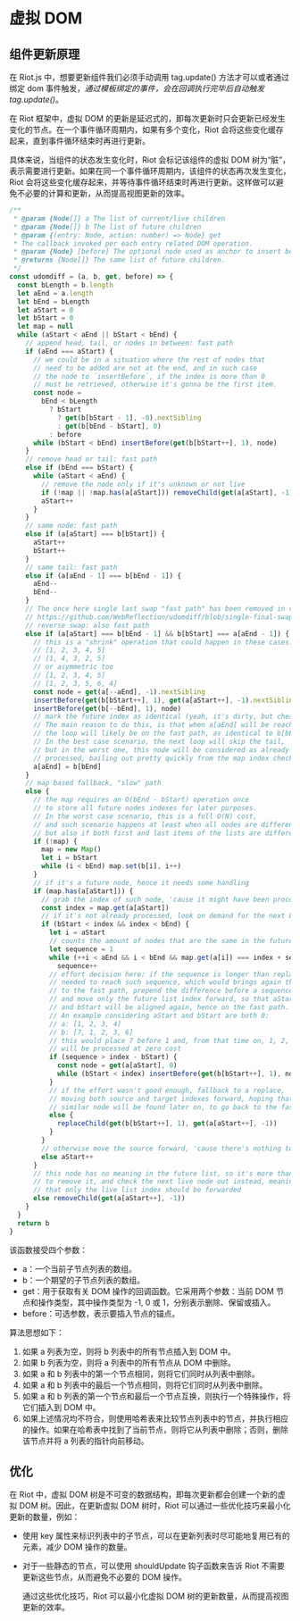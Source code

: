 # 虚拟 DOM

## 组件更新原理

在 Riot.js 中，想要更新组件我们必须手动调用 tag.update() 方法才可以或者通过绑定 dom 事件触发，_通过模板绑定的事件，会在回调执行完毕后自动触发 tag.update()_。

在 Riot 框架中，虚拟 DOM 的更新是延迟式的，即每次更新时只会更新已经发生变化的节点。在一个事件循环周期内，如果有多个变化，Riot 会将这些变化缓存起来，直到事件循环结束时再进行更新。

具体来说，当组件的状态发生变化时，Riot 会标记该组件的虚拟 DOM 树为“脏”，表示需要进行更新。如果在同一个事件循环周期内，该组件的状态再次发生变化，Riot 会将这些变化缓存起来，并等待事件循环结束时再进行更新。这样做可以避免不必要的计算和更新，从而提高视图更新的效率。

```js
/**
 * @param {Node[]} a The list of current/live children
 * @param {Node[]} b The list of future children
 * @param {(entry: Node, action: number) => Node} get
 * The callback invoked per each entry related DOM operation.
 * @param {Node} [before] The optional node used as anchor to insert before.
 * @returns {Node[]} The same list of future children.
 */
const udomdiff = (a, b, get, before) => {
  const bLength = b.length
  let aEnd = a.length
  let bEnd = bLength
  let aStart = 0
  let bStart = 0
  let map = null
  while (aStart < aEnd || bStart < bEnd) {
    // append head, tail, or nodes in between: fast path
    if (aEnd === aStart) {
      // we could be in a situation where the rest of nodes that
      // need to be added are not at the end, and in such case
      // the node to `insertBefore`, if the index is more than 0
      // must be retrieved, otherwise it's gonna be the first item.
      const node =
        bEnd < bLength
          ? bStart
            ? get(b[bStart - 1], -0).nextSibling
            : get(b[bEnd - bStart], 0)
          : before
      while (bStart < bEnd) insertBefore(get(b[bStart++], 1), node)
    }
    // remove head or tail: fast path
    else if (bEnd === bStart) {
      while (aStart < aEnd) {
        // remove the node only if it's unknown or not live
        if (!map || !map.has(a[aStart])) removeChild(get(a[aStart], -1))
        aStart++
      }
    }
    // same node: fast path
    else if (a[aStart] === b[bStart]) {
      aStart++
      bStart++
    }
    // same tail: fast path
    else if (a[aEnd - 1] === b[bEnd - 1]) {
      aEnd--
      bEnd--
    }
    // The once here single last swap "fast path" has been removed in v1.1.0
    // https://github.com/WebReflection/udomdiff/blob/single-final-swap/esm/index.js#L69-L85
    // reverse swap: also fast path
    else if (a[aStart] === b[bEnd - 1] && b[bStart] === a[aEnd - 1]) {
      // this is a "shrink" operation that could happen in these cases:
      // [1, 2, 3, 4, 5]
      // [1, 4, 3, 2, 5]
      // or asymmetric too
      // [1, 2, 3, 4, 5]
      // [1, 2, 3, 5, 6, 4]
      const node = get(a[--aEnd], -1).nextSibling
      insertBefore(get(b[bStart++], 1), get(a[aStart++], -1).nextSibling)
      insertBefore(get(b[--bEnd], 1), node)
      // mark the future index as identical (yeah, it's dirty, but cheap 👍)
      // The main reason to do this, is that when a[aEnd] will be reached,
      // the loop will likely be on the fast path, as identical to b[bEnd].
      // In the best case scenario, the next loop will skip the tail,
      // but in the worst one, this node will be considered as already
      // processed, bailing out pretty quickly from the map index check
      a[aEnd] = b[bEnd]
    }
    // map based fallback, "slow" path
    else {
      // the map requires an O(bEnd - bStart) operation once
      // to store all future nodes indexes for later purposes.
      // In the worst case scenario, this is a full O(N) cost,
      // and such scenario happens at least when all nodes are different,
      // but also if both first and last items of the lists are different
      if (!map) {
        map = new Map()
        let i = bStart
        while (i < bEnd) map.set(b[i], i++)
      }
      // if it's a future node, hence it needs some handling
      if (map.has(a[aStart])) {
        // grab the index of such node, 'cause it might have been processed
        const index = map.get(a[aStart])
        // if it's not already processed, look on demand for the next LCS
        if (bStart < index && index < bEnd) {
          let i = aStart
          // counts the amount of nodes that are the same in the future
          let sequence = 1
          while (++i < aEnd && i < bEnd && map.get(a[i]) === index + sequence)
            sequence++
          // effort decision here: if the sequence is longer than replaces
          // needed to reach such sequence, which would brings again this loop
          // to the fast path, prepend the difference before a sequence,
          // and move only the future list index forward, so that aStart
          // and bStart will be aligned again, hence on the fast path.
          // An example considering aStart and bStart are both 0:
          // a: [1, 2, 3, 4]
          // b: [7, 1, 2, 3, 6]
          // this would place 7 before 1 and, from that time on, 1, 2, and 3
          // will be processed at zero cost
          if (sequence > index - bStart) {
            const node = get(a[aStart], 0)
            while (bStart < index) insertBefore(get(b[bStart++], 1), node)
          }
          // if the effort wasn't good enough, fallback to a replace,
          // moving both source and target indexes forward, hoping that some
          // similar node will be found later on, to go back to the fast path
          else {
            replaceChild(get(b[bStart++], 1), get(a[aStart++], -1))
          }
        }
        // otherwise move the source forward, 'cause there's nothing to do
        else aStart++
      }
      // this node has no meaning in the future list, so it's more than safe
      // to remove it, and check the next live node out instead, meaning
      // that only the live list index should be forwarded
      else removeChild(get(a[aStart++], -1))
    }
  }
  return b
}
```

该函数接受四个参数：

- a：一个当前子节点列表的数组。
- b：一个期望的子节点列表的数组。
- get：用于获取有关 DOM 操作的回调函数。它采用两个参数：当前 DOM 节点和操作类型，其中操作类型为 -1, 0 或 1，分别表示删除、保留或插入。
- before：可选参数，表示要插入节点的锚点。

算法思想如下：

1. 如果 a 列表为空，则将 b 列表中的所有节点插入到 DOM 中。
2. 如果 b 列表为空，则将 a 列表中的所有节点从 DOM 中删除。
3. 如果 a 和 b 列表中的第一个节点相同，则将它们同时从列表中删除。
4. 如果 a 和 b 列表中的最后一个节点相同，则将它们同时从列表中删除。
5. 如果 a 和 b 列表的第一个节点和最后一个节点互换，则执行一个特殊操作，将它们插入到 DOM 中。
6. 如果上述情况均不符合，则使用哈希表来比较节点列表中的节点，并执行相应的操作。如果在哈希表中找到了当前节点，则将它从列表中删除；否则，删除该节点并将 a 列表的指针向前移动。

## 优化

在 Riot 中，虚拟 DOM 树是不可变的数据结构，即每次更新都会创建一个新的虚拟 DOM 树。因此，在更新虚拟 DOM 树时，Riot 可以通过一些优化技巧来最小化更新的数量，例如：

- 使用 key 属性来标识列表中的子节点，可以在更新列表时尽可能地复用已有的元素，减少 DOM 操作的数量。
- 对于一些静态的节点，可以使用 shouldUpdate 钩子函数来告诉 Riot 不需要更新这些节点，从而避免不必要的 DOM 操作。

  通过这些优化技巧，Riot 可以最小化虚拟 DOM 树的更新数量，从而提高视图更新的效率。

